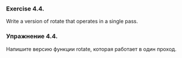 ### Exercise 4.4.

Write a version of rotate that operates in a single pass.

### Упражнение 4.4.

Напишите версию функции rotate, которая работает в один проход.